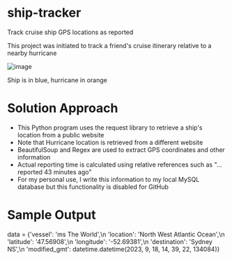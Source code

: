 # ship-tracker
Track cruise ship GPS locations as reported

This project was initiated to track a friend's cruise itinerary relative to a nearby hurricane

![image](https://github.com/drintoul/ship-tracker/assets/40215603/75d50726-2f56-41ec-9ac4-cb4f031a4ab9)

Ship is in blue, hurricane in orange

# Solution Approach
* This Python program uses the request library to retrieve a ship's location from a public website
* Note that Hurricane location is retrieved from a different website
* BeautifulSoup and Regex are used to extract GPS coordinates and other information
* Actual reporting time is calculated using relative references such as "... reported 43 minutes ago"
* For my personal use, I write this information to my local MySQL database but this functionality is disabled for GitHub

# Sample Output

data = {'vessel': 'ms The World',\n
 'location': 'North West Atlantic Ocean',\n
 'latitude': '47.56908',\n
 'longitude': '-52.69381',\n
 'destination': 'Sydney NS',\n
 'modified_gmt': datetime.datetime(2023, 9, 18, 14, 39, 22, 134084)}

